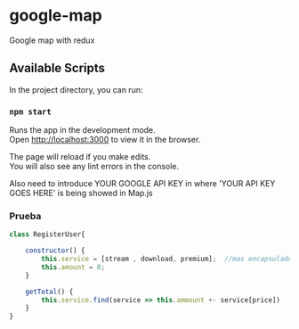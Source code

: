 # google-map
Google map with redux
## Available Scripts

In the project directory, you can run:

### `npm start`

Runs the app in the development mode.\
Open [http://localhost:3000](http://localhost:3000) to view it in the browser.

The page will reload if you make edits.\
You will also see any lint errors in the console.

Also need to introduce YOUR GOOGLE API KEY in where 'YOUR API KEY GOES HERE' is being showed in Map.js


### Prueba
```js
class RegisterUser{

    constructor() {
        this.service = [stream , download, premium];  //mas encapsulado
        this.amount = 0;
    }

    getTotal() {
        this.service.find(service => this.ammount +- service[price])
    }
}
```